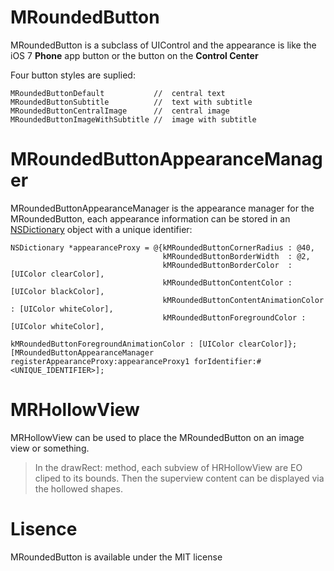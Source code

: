 MRoundedButton
==============

MRoundedButton is a subclass of UIControl and the appearance is like the iOS 7 **Phone** app button or the button on the **Control Center**

Four button styles are suplied:

    MRoundedButtonDefault           //  central text
    MRoundedButtonSubtitle          //  text with subtitle 
    MRoundedButtonCentralImage      //  central image
    MRoundedButtonImageWithSubtitle //  image with subtitle

MRoundedButtonAppearanceManager
===============================

MRoundedButtonAppearanceManager is the appearance manager for the MRoundedButton, each appearance information can be stored in an [NSDictionary](https://developer.apple.com/library/ios/documentation/Cocoa/Reference/Foundation/Classes/NSDictionary_Class/Reference/Reference.html) object with a unique identifier:

    NSDictionary *appearanceProxy = @{kMRoundedButtonCornerRadius : @40,
                                      kMRoundedButtonBorderWidth  : @2,
                                      kMRoundedButtonBorderColor  : [UIColor clearColor],
                                      kMRoundedButtonContentColor : [UIColor blackColor],
                                      kMRoundedButtonContentAnimationColor : [UIColor whiteColor],
                                      kMRoundedButtonForegroundColor : [UIColor whiteColor],
                                      kMRoundedButtonForegroundAnimationColor : [UIColor clearColor]};
    [MRoundedButtonAppearanceManager registerAppearanceProxy:appearanceProxy1 forIdentifier:#<UNIQUE_IDENTIFIER>];
    
MRHollowView
============

MRHollowView can be used to place the MRoundedButton on an image view or something.
> In the drawRect: method, each subview of HRHollowView are EO cliped to its bounds. Then the superview content can be displayed via the hollowed shapes.
    
Lisence
=======

MRoundedButton is available under the MIT license

